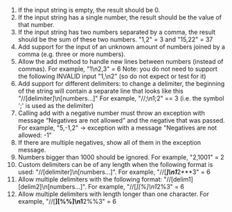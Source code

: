 
1. If the input string is empty, the result should be 0.
2. If the input string has a single number, the result should be the value of that number.
3. If the input string has two numbers separated by a comma, the result should be the sum of these two numbers.
"1,2" = 3 and "15,22" = 37
4. Add support for the input of an unknown amount of numbers joined by a comma (e.g. three or more numbers).
5. Allow the add method to handle new lines between numbers (instead of commas).
For example, "1\n2,3" = 6
Note: you do not need to support the following INVALID input "1,\n2" (so do not expect or test for it)
6. Add support for different delimiters: to change a delimiter, the beginning of the string will contain a separate line that looks like this "//[delimiter]\n[numbers...]"
For example, "//;\n1;2" == 3 (i.e. the symbol ';' is used as the delimiter)
7. Calling add with a negative number must throw an exception with message “Negatives are not allowed”
and the negative that was passed.
For example, "5,-1,2" -> exception with a message "Negatives are not allowed: -1"
8. If there are multiple negatives, show all of them in the exception message.
9. Numbers bigger than 1000 should be ignored.
For example, "2,1001" = 2
10. Custom delimiters can be of any length when the following format is used: "//[delimiter]\n[numbers...]".
For example, "//[***]\n1***2***3" = 6
11. Allow multiple delimiters with the following format: "//[delim1][delim2]\n[numbers...]". 
For example, "//[*][%]\n1*2%3" = 6
12. Allow multiple delimiters with length longer than one character. 
For example, "//[**][%%]\n1**2%%3" = 6
